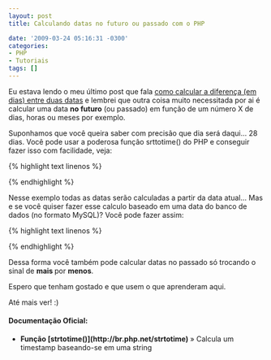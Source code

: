 ```yaml
---
layout: post
title: Calculando datas no futuro ou passado com o PHP

date: '2009-03-24 05:16:31 -0300'
categories:
- PHP
- Tutoriais
tags: []
---
```

Eu estava lendo o meu último post que fala [como calcular a diferença (em dias) entre duas datas](/calculando-a-diferenca-em-dias-entre-duas-datas) e lembrei que outra coisa muito necessitada por ai é calcular uma data <strong>no futuro</strong> (ou passado) em função de um número X de dias, horas ou meses por exemplo.

Suponhamos que você queira saber com precisão que dia será daqui... 28 dias. Você pode usar a poderosa função srttotime() do PHP e conseguir fazer isso com facilidade, veja:


{% highlight text linenos %}
<?php
/*
* Calculando datas no futuro com o PHP
* http://blog.thiagobelem.net/
*/

// Calcula a data daqui 3 dias
$timestamp = strtotime("+3 days");
// Exibe o resultado
echo date('d/m/Y H:i', $timestamp); // 27/03/2009 05:02

echo "";

// Calcula uma data daqui 8 dias e 1 mês
$timestamp = strtotime("+1 month 8 days");
// Exibe o resultado
echo date('d/m/Y H:i', $timestamp); // 04/05/2009 05:02

echo "";

// Calcula uma data daqui 1 hora
$timestamp = strtotime("+1 hour");
// Exibe o resultado
echo date('d/m/Y H:i', $timestamp); // 24/03/2009 06:02

?>
{% endhighlight %}

Nesse exemplo todas as datas serão calculadas a partir da data atual... Mas e se você quiser fazer esse calculo baseado em uma data do banco de dados (no formato MySQL)? Você pode fazer assim:


{% highlight text linenos %}
<?php
/*
* Calculando datas no futuro com o PHP a partir de datas definidas
* http://blog.thiagobelem.net/
*/

// Pega a data que está salva no banco de dados
$data = '2009-05-20 06:34:00';

// Calcula a data daqui 3 dias
$timestamp = strtotime($data . "+3 days");
 // O valor passado para o strtotime() seria: 2009-05-20 06:34:00 +3 days

// Exibe o resultado
echo date('d/m/Y H:i', $timestamp); // 23/05/2009 06:34

echo "";

// Calcula uma data daqui 2 dias e 2 mêses
$timestamp = strtotime($data . "+2 months 2 days");
// Exibe o resultado
echo date('d/m/Y H:i', $timestamp); // 22/07/2009 06:34

echo "";

// Calcula uma data daqui 1 hora
$timestamp = strtotime($data . "+1 hour");
// Exibe o resultado
echo date('d/m/Y H:i', $timestamp); // 20/05/2009 07:34

?>
{% endhighlight %}

Dessa forma você também pode calcular datas no passado só trocando o sinal de <strong>mais </strong>por <strong>menos</strong>.

Espero que tenham gostado e que usem o que aprenderam aqui.

Até mais ver! :)

<h4>Documentação Oficial:</h4>
<ul>
<li><strong>Função [strtotime()](http://br.php.net/strtotime)</strong> » Calcula um timestamp baseando-se em uma string</li>
</ul>
